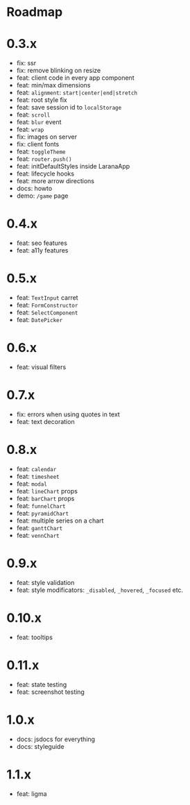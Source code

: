 # Roadmap

# 0.3.x

- fix: ssr
- fix: remove blinking on resize
- feat: client code in every app component
- feat: min/max dimensions
- feat: `alignment`: `start|center|end|stretch`
- feat: root style fix
- feat: save session id to `localStorage`
- feat: `scroll`
- feat: `blur` event
- feat: `wrap`
- fix: images on server
- fix: client fonts
- feat: `toggleTheme`
- feat: `router.push()`
- feat: initDefaultStyles inside LaranaApp
- feat: lifecycle hooks
- feat: more arrow directions
- docs: howto
- demo: `/game` page

# 0.4.x

- feat: seo features
- feat: a11y features

# 0.5.x

- feat: `TextInput` carret
- feat: `FormConstructor`
- feat: `SelectComponent`
- feat: `DatePicker`

# 0.6.x

- feat: visual filters

# 0.7.x

- fix: errors when using quotes in text
- feat: text decoration

# 0.8.x

- feat: `calendar`
- feat: `timesheet`
- feat: `modal`
- feat: `lineChart` props
- feat: `barChart` props
- feat: `funnelChart`
- feat: `pyramidChart`
- feat: multiple series on a chart
- feat: `ganttChart`
- feat: `vennChart`

# 0.9.x

- feat: style validation
- feat: style modificators: `_disabled`, `_hovered`, `_focused` etc.

# 0.10.x

- feat: tooltips

# 0.11.x

- feat: state testing
- feat: screenshot testing

# 1.0.x

- docs: jsdocs for everything
- docs: styleguide

# 1.1.x

- feat: ligma
